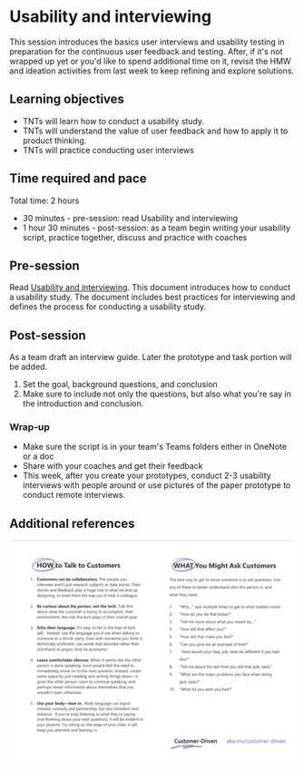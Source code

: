 # Usability and interviewing

This session introduces the basics user interviews and usability testing in preparation for the continuous user feedback and testing. After, if it's not wrapped up yet or you'd like to spend additional time on it, revisit the HMW and ideation activities from last week to keep refining and explore solutions.

## Learning objectives

* TNTs will learn how to conduct a usability study.
* TNTs will understand the value of user feedback and how to apply it to product thinking.
* TNTs will practice conducting user interviews

## Time required and pace

Total time: 2 hours

* 30 minutes - pre-session: read Usability and interviewing
* 1 hour 30 minutes - post-session: as a team begin writing your usability script, practice together, discuss and practice with coaches

## Pre-session

Read [Usability and interviewing](https://github.com/tnt-summer-academy/Curriculum/blob/main/Reference/Product%20decks/2.0%20-%20Usability%20and%20interviewing.pdf). This document introduces how to conduct a usability study. The document includes best practices for interviewing and defines the process for conducting a usability study.

## Post-session

As a team draft an interview guide. Later the prototype and task portion will be added.

1. Set the goal, background questions, and conclusion
2. Make sure to include not only the questions, but also what you're say in the introduction and conclusion.

### Wrap-up

* Make sure the script is in your team's Teams folders either in OneNote or a doc
* Share with your coaches and get their feedback
* This week, after you create your prototypes, conduct 2-3 usability interviews with people around or use pictures of the paper prototype to conduct remote interviews.

## Additional references

![How to talk to customers](QuickTips_TalkingToCustomers.png)